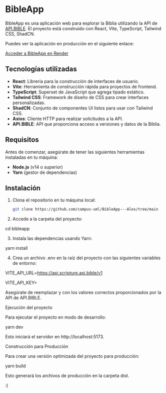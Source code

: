 

# BibleApp

BibleApp es una aplicación web para explorar la Biblia utilizando la API de [API.BIBLE](https://scripture.api.bible/livedocs). El proyecto está construido con React, Vite, TypeScript, Tailwind CSS, ShadCN.

Puedes ver la aplicación en producción en el siguiente enlace:

[Acceder a BibleApp en Render](https://bibleapp-alex.onrender.com/)

## Tecnologías utilizadas

- **React**: Librería para la construcción de interfaces de usuario.
- **Vite**: Herramienta de construcción rápida para proyectos de frontend.
- **TypeScript**: Superset de JavaScript que agrega tipado estático.
- **Tailwind CSS**: Framework de diseño de CSS para crear interfaces personalizadas.
- **ShadCN**: Conjunto de componentes UI listos para usar con Tailwind CSS.
- **Axios**: Cliente HTTP para realizar solicitudes a la API.
- **API.BIBLE**: API que proporciona acceso a versiones y datos de la Biblia.

## Requisitos

Antes de comenzar, asegúrate de tener las siguientes herramientas instaladas en tu máquina:

- **Node.js** (v14 o superior)
- **Yarn** (gestor de dependencias)

## Instalación

1. Clona el repositorio en tu máquina local:

   ```bash
   git clone https://github.com/campus-uml/BibleApp---Alex/tree/main

2. Accede a la carpeta del proyecto:

cd bibleapp


3. Instala las dependencias usando Yarn:

yarn install


4. Crea un archivo .env en la raíz del proyecto con las siguientes variables de entorno:

VITE_API_URL=https://api.scripture.api.bible/v1

VITE_API_KEY=<tu-api-key>

Asegúrate de reemplazar <url-de-la-api> y <tu-api-key> con los valores correctos proporcionados por la API de API.BIBLE.



Ejecución del proyecto

Para ejecutar el proyecto en modo de desarrollo:

yarn dev

Esto iniciará el servidor en http://localhost:5173.

Construcción para Producción

Para crear una versión optimizada del proyecto para producción:

yarn build

Esto generará los archivos de producción en la carpeta dist.

:)



